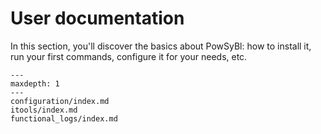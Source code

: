 # User documentation

In this section, you'll discover the basics about PowSyBl: how to install it, run your first commands, configure it for your needs, etc.

```{toctree}
---
maxdepth: 1
---
configuration/index.md
itools/index.md
functional_logs/index.md
```


